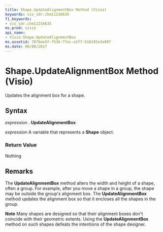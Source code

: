 ```yaml
---
title: Shape.UpdateAlignmentBox Method (Visio)
keywords: vis_sdr.chm11216635
f1_keywords:
- vis_sdr.chm11216635
ms.prod: visio
api_name:
- Visio.Shape.UpdateAlignmentBox
ms.assetid: 7076ee5f-f536-77ec-a1f7-518195e3e897
ms.date: 06/08/2017
---
```



# Shape.UpdateAlignmentBox Method (Visio)

Updates the alignment box for a shape.


## Syntax

 _expression_ . **UpdateAlignmentBox**

 _expression_ A variable that represents a **Shape** object.


### Return Value

Nothing


## Remarks

The **UpdateAlignmentBox** method alters the width and height of a shape, often a group. For example, after you move a shape in a group, the shape may be outside the group's alignment box. The **UpdateAlignmentBox** method updates the alignment box so that it encloses all the shapes in the group.


 **Note**  Many shapes are designed so that their alignment boxes don't coincide with their geometric extents. Using the **UpdateAlignmentBox** method on such shapes defeats the intentions of the shape designer.


